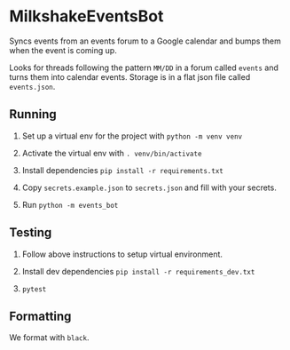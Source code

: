 # MilkshakeEventsBot

Syncs events from an events forum to a Google calendar and bumps them when the event is coming up.

Looks for threads following the pattern `MM/DD` in a forum called `events` and
turns them into calendar events. Storage is in a flat json file called
`events.json`.

## Running

1. Set up a virtual env for the project with `python -m venv venv`

2. Activate the virtual env with `. venv/bin/activate`

3. Install dependencies `pip install -r requirements.txt`

4. Copy `secrets.example.json` to `secrets.json` and fill with your secrets.

5. Run `python -m events_bot`

## Testing

1. Follow above instructions to setup virtual environment.

2. Install dev dependencies `pip install -r requirements_dev.txt`

3. `pytest`

## Formatting

We format with `black`.
